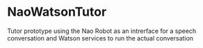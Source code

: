 # NaoWatsonTutor
Tutor prototype using the Nao Robot as an intrerface for a speech conversation and Watson services to run the actual conversation

